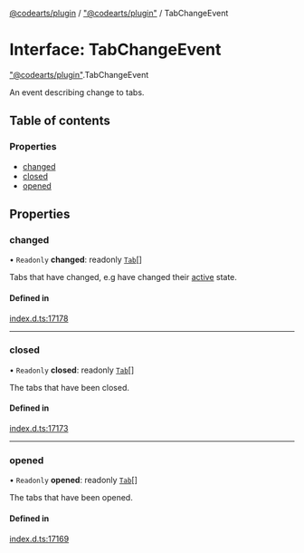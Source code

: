 [@codearts/plugin](../README.md) / ["@codearts/plugin"](../modules/_codearts_plugin_.md) / TabChangeEvent

# Interface: TabChangeEvent

["@codearts/plugin"](../modules/_codearts_plugin_.md).TabChangeEvent

An event describing change to tabs.

## Table of contents

### Properties

- [changed](codearts_plugin_.TabChangeEvent.md#changed)
- [closed](codearts_plugin_.TabChangeEvent.md#closed)
- [opened](codearts_plugin_.TabChangeEvent.md#opened)

## Properties

### changed

• `Readonly` **changed**: readonly [`Tab`](codearts_plugin_.Tab.md)[]

Tabs that have changed, e.g have changed
their [active](codearts_plugin_.Tab.md#isactive) state.

#### Defined in

[index.d.ts:17178](https://github.com/shuyaqian/cloudide-plugin-api/blob/5b69219/index.d.ts#L17178)

___

### closed

• `Readonly` **closed**: readonly [`Tab`](codearts_plugin_.Tab.md)[]

The tabs that have been closed.

#### Defined in

[index.d.ts:17173](https://github.com/shuyaqian/cloudide-plugin-api/blob/5b69219/index.d.ts#L17173)

___

### opened

• `Readonly` **opened**: readonly [`Tab`](codearts_plugin_.Tab.md)[]

The tabs that have been opened.

#### Defined in

[index.d.ts:17169](https://github.com/shuyaqian/cloudide-plugin-api/blob/5b69219/index.d.ts#L17169)
